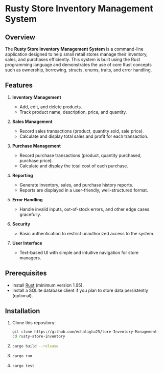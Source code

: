 # Rusty Store Inventory Management System

## Overview

The **Rusty Store Inventory Management System** is a command-line application designed to help small retail stores manage their inventory, sales, and purchases efficiently. This system is built using the Rust programming language and demonstrates the use of core Rust concepts such as ownership, borrowing, structs, enums, traits, and error handling.

## Features

1. **Inventory Management**  
   - Add, edit, and delete products.  
   - Track product name, description, price, and quantity.  

2. **Sales Management**  
   - Record sales transactions (product, quantity sold, sale price).  
   - Calculate and display total sales and profit for each transaction.  

3. **Purchase Management**  
   - Record purchase transactions (product, quantity purchased, purchase price).  
   - Calculate and display the total cost of each purchase.  

4. **Reporting**  
   - Generate inventory, sales, and purchase history reports.  
   - Reports are displayed in a user-friendly, well-structured format.  

5. **Error Handling**  
   - Handle invalid inputs, out-of-stock errors, and other edge cases gracefully.  

6. **Security**  
   - Basic authentication to restrict unauthorized access to the system.  

7. **User Interface**  
   - Text-based UI with simple and intuitive navigation for store managers.  

## Prerequisites

- Install [Rust](https://www.rust-lang.org/) (minimum version 1.65).  
- Install a SQLite database client if you plan to store data persistently (optional).

## Installation

1. Clone this repository:  
   ```bash
   git clone https://github.com/echaligha25/tore-Inventory-Management-System.git
   cd rusty-store-inventory

2. ```bash
   cargo build --release

3. ```bash
   cargo run

4. ```bash
   cargo test 




